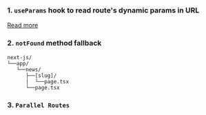 ### 1. `useParams` hook to read route's dynamic params in URL

[Read more](https://nextjs.org/docs/app/api-reference/functions/use-params)

### 2. `notFound` method fallback

```
next-js/
└──app/
   └──news/
      ├──[slug]/
      |  └──page.tsx
      └──page.tsx
```

### 3. `Parallel Routes`
